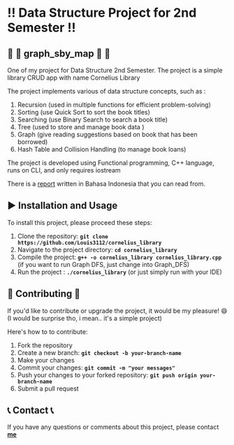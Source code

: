 # :bangbang: **Data Structure Project for 2nd Semester**  :bangbang:

##  :child: :card_index: **graph_sby_map** :child: :card_index:
One of my project for Data Structure 2nd Semester. The project is a simple library CRUD app with name Cornelius Library

The project implements various of data structure concepts, such as :
1. Recursion (used in multiple functions for efficient problem-solving)           
2. Sorting (use Quick Sort to sort the book titles)         
3. Searching (use Binary Search to search a book title)
4. Tree (used to store and manage book data )         
5. Graph (give reading suggestions based on book that has been borrowed)
6. Hash Table and Collision Handling (to manage book loans)

The project is developed using Functional programming, C++ language, runs on CLI, and only requires iostream

There is a [report](https://github.com/user-attachments/files/18434627/Dokumentasi_085_Cornelius_Praktikum.docx)
written in Bahasa Indonesia that you can read from.

## :arrow_forward: **Installation and Usage** 
To install this project, please proceed these steps:
1. Clone the repository: **`git clone https://github.com/Louis3112/cornelius_library`**
2. Navigate to the project directory: **`cd cornelius_library`**
3. Compile the project: **`g++ -o cornelius_library cornelius_library.cpp`** (if you want to run Graph DFS, just change into Graph_DFS)
4. Run the project : **`./cornelius_library`** (or just simply run with your IDE)

## 	:bust_in_silhouette: **Contributing** :bust_in_silhouette:
If you'd like to contribute or upgrade the project, it would be my pleasure! :smile: 
(I would be surprise tho, i mean.. it's a simple project)

Here's how to to contribute:
1. Fork the repository
2. Create a new branch: **`git checkout -b your-branch-name`**
3. Make your changes
4. Commit your changes: **`git commit -m "your messages"`** 
5. Push your changes to your forked repository: **`git push origin your-branch-name`**
6. Submit a pull request

## :telephone_receiver: **Contact** :telephone_receiver:

If you have any questions or comments about this project, please contact **[me](corneliuslouis3112@gmail.com)**
